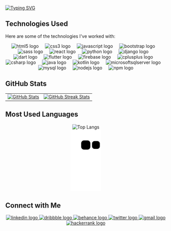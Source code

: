 <!--<a href="https://git.io/typing-svg">
  <img src="https://readme-typing-svg.demolab.com?font=Fira+Code&weight=600&duration=3000&pause=200&color=7851A9&background=FFFEFE00&vCenter=true&random=false&width=500&height=60&lines=Hello%F0%9F%91%8B%2C+I'm+Fatma+Atta;A+Full-Stack+Web+and+Mobile+App+Developer" alt="Typing SVG" />
</a>
-->
<a href="https://git.io/typing-svg"><img src="https://readme-typing-svg.demolab.com?font=IBM+Plex+Mono&weight=500&size=60&duration=1499&pause=600&color=ff99ff&center=true&vCenter=true&multiline=true&width=1500&height=200&lines=Hello%F0%9F%91%8B%F0%9F%8F%BC%2C+I'm+Fatma+Atta%2C;A+Full-Stack+Mobile+and+Web+App+Developer" alt="Typing SVG" /></a>

## Technologies Used

Here are some of the technologies I've worked with:

<div align="center">
  <img src="https://cdn.jsdelivr.net/gh/devicons/devicon/icons/html5/html5-original.svg" height="40" alt="html5 logo"  />
  <img width="12" />
  <img src="https://cdn.jsdelivr.net/gh/devicons/devicon/icons/css3/css3-original.svg" height="40" alt="css3 logo"  />
  <img width="12" />
  <img src="https://cdn.jsdelivr.net/gh/devicons/devicon/icons/javascript/javascript-original.svg" height="40" alt="javascript logo"  />
  <img width="12" />
  <img src="https://cdn.jsdelivr.net/gh/devicons/devicon/icons/bootstrap/bootstrap-original.svg" height="40" alt="bootstrap logo"  />
  <img width="12" />
  <img src="https://cdn.jsdelivr.net/gh/devicons/devicon/icons/sass/sass-original.svg" height="40" alt="sass logo"  />
  <img width="12" />
  <img src="https://cdn.jsdelivr.net/gh/devicons/devicon/icons/react/react-original.svg" height="40" alt="react logo"  />
  <img width="12" />
  <img src="https://cdn.jsdelivr.net/gh/devicons/devicon/icons/python/python-original.svg" height="40" alt="python logo"  />
  <img width="12" />
  <img src="https://cdn.jsdelivr.net/gh/devicons/devicon/icons/django/django-plain.svg" height="40" alt="django logo"  />
  <img width="12" />
  <img src="https://cdn.jsdelivr.net/gh/devicons/devicon/icons/dart/dart-original.svg" height="40" alt="dart logo"  />
  <img width="12" />
  <img src="https://cdn.jsdelivr.net/gh/devicons/devicon/icons/flutter/flutter-original.svg" height="40" alt="flutter logo"  />
  <img width="12" />
  <img src="https://cdn.jsdelivr.net/gh/devicons/devicon/icons/firebase/firebase-plain.svg" height="40" alt="firebase logo"  />
  <img width="12" />
  <img src="https://cdn.jsdelivr.net/gh/devicons/devicon/icons/cplusplus/cplusplus-original.svg" height="40" alt="cplusplus logo"  />
  <img width="12" />
  <img src="https://cdn.jsdelivr.net/gh/devicons/devicon/icons/csharp/csharp-original.svg" height="40" alt="csharp logo"  />
  <img width="12" />
  <img src="https://cdn.jsdelivr.net/gh/devicons/devicon/icons/java/java-original.svg" height="40" alt="java logo"  />
  <img width="12" />
  <img src="https://cdn.jsdelivr.net/gh/devicons/devicon/icons/kotlin/kotlin-original.svg" height="40" alt="kotlin logo"  />
  <img width="12" />
  <img src="https://cdn.jsdelivr.net/gh/devicons/devicon/icons/microsoftsqlserver/microsoftsqlserver-plain.svg" height="40" alt="microsoftsqlserver logo"  />
  <img width="12" />
  <img src="https://cdn.jsdelivr.net/gh/devicons/devicon/icons/mysql/mysql-original.svg" height="40" alt="mysql logo"  />
  <img width="12" />
  <img src="https://cdn.jsdelivr.net/gh/devicons/devicon/icons/nodejs/nodejs-original.svg" height="40" alt="nodejs logo"  />
  <img width="12" />
  <img src="https://cdn.jsdelivr.net/gh/devicons/devicon/icons/npm/npm-original-wordmark.svg" height="40" alt="npm logo"  />
</div>

## GitHub Stats

<table>
  <tr>
    <td>
      <a href="https://github.com/FatmaAtta">
        <img src="https://github-readme-stats.vercel.app/api?username=FatmaAtta&show_icons=true&theme=dracula" alt="GitHub Stats"/>
      </a>
    </td>
    <td>
      <a href="https://github.com/FatmaAtta">
        <img src="https://github-readme-streak-stats.herokuapp.com/?user=FatmaAtta&theme=tokyonight" alt="GitHub Streak Stats"/>
      </a>
    </td>
  </tr>
</table>

## Most Used Languages

<div align="center">
  <img align="center" src="https://github-readme-stats.vercel.app/api/top-langs/?username=FatmaAtta&theme=tokyonight" alt="Top Langs"/>
</div>

<div align="center">
  <img src="https://github.com/FatmaAtta/FatmaAtta/blob/output/github-contribution-grid-snake.svg" alt="GitHub Contributions Graph"/>
</div>

## Connect with Me

<div align="center">
  <a href="https://www.linkedin.com/in/fatmaatta" target="_blank">
  <img src="https://raw.githubusercontent.com/maurodesouza/profile-readme-generator/master/src/assets/icons/social/linkedin/default.svg" width="52" height="40" alt="linkedin logo"  />
  </a>
  
  <a href="https://dribbble.com/FatmaAtta" target="_blank">
      <img src="https://raw.githubusercontent.com/maurodesouza/profile-readme-generator/master/src/assets/icons/social/dribbble/default.svg" width="52" height="40" alt="dribbble logo"  />
  </a>
  <a href="https://www.behance.net/fatmaatta_" target="_blank">
     <img src="https://raw.githubusercontent.com/maurodesouza/profile-readme-generator/master/src/assets/icons/social/behance/default.svg" width="52" height="40" alt="behance logo"/>
  </a>
  <a href="https://x.com/fatmaatta_" target="_blank">
  <img src="https://raw.githubusercontent.com/maurodesouza/profile-readme-generator/master/src/assets/icons/social/twitter/default.svg" width="52" height="40" alt="twitter logo"  />
  </a>
    <a href="mailto:fatmamaali@gmail.com" target="_blank">
  <img src="https://raw.githubusercontent.com/maurodesouza/profile-readme-generator/master/src/assets/icons/social/gmail/default.svg" width="52" height="40" alt="gmail logo"  />
  </a>

  <a href="https://www.hackerrank.com/profile/fatmamaali" target="_blank">
  <img src="https://raw.githubusercontent.com/maurodesouza/profile-readme-generator/master/src/assets/icons/social/hackerrank/default.svg" width="52" height="40" alt="hackerrank logo"  />
  </a>



